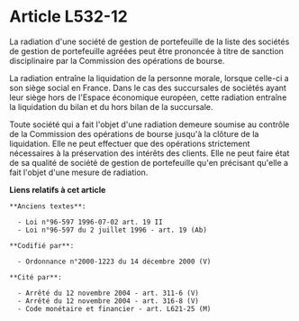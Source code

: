 # Article L532-12

La radiation d'une société de gestion de portefeuille de la liste des sociétés de gestion de portefeuille agréées peut être
prononcée à titre de sanction disciplinaire par la Commission des opérations de bourse.

La radiation entraîne la liquidation de la personne morale, lorsque celle-ci a son siège social en France. Dans le cas des
succursales de sociétés ayant leur siège hors de l'Espace économique européen, cette radiation entraîne la liquidation du
bilan et du hors bilan de la succursale.

Toute société qui a fait l'objet d'une radiation demeure soumise au contrôle de la Commission des opérations de bourse
jusqu'à la clôture de la liquidation. Elle ne peut effectuer que des opérations strictement nécessaires à la préservation des
intérêts des clients. Elle ne peut faire état de sa qualité de société de gestion de portefeuille qu'en précisant qu'elle a
fait l'objet d'une mesure de radiation.

**Liens relatifs à cet article**

	**Anciens textes**:

	  - Loi n°96-597 1996-07-02 art. 19 II
	  - Loi n°96-597 du 2 juillet 1996 - art. 19 (Ab)

	**Codifié par**:

	  - Ordonnance n°2000-1223 du 14 décembre 2000 (V)

	**Cité par**:

	  - Arrêté du 12 novembre 2004 - art. 311-6 (V)
	  - Arrêté du 12 novembre 2004 - art. 316-8 (V)
	  - Code monétaire et financier - art. L621-25 (M)
